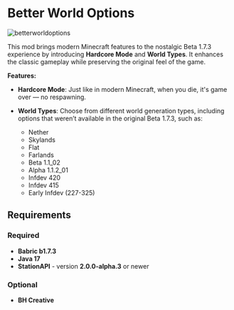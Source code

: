 ﻿# Better World Options

![betterworldoptions](https://github.com/user-attachments/assets/d375dc6a-dc8d-4d9a-b738-7b5f50620f38)

This mod brings modern Minecraft features to the nostalgic Beta 1.7.3 experience by introducing **Hardcore Mode** and **World Types**. It enhances the classic gameplay while preserving the original feel of the game.

**Features:**
* **Hardcore Mode**: Just like in modern Minecraft, when you die, it's game over — no respawning.
* **World Types**: Choose from different world generation types, including options that weren’t available in the original Beta 1.7.3, such as:
  
  * Nether
  * Skylands
  * Flat
  * Farlands
  * Beta 1.1_02
  * Alpha 1.1.2_01
  * Infdev 420
  * Infdev 415
  * Early Infdev (227-325)

## Requirements

### Required
* **Babric b1.7.3**
* **Java 17**
* **StationAPI** - version **2.0.0-alpha.3** or newer

### Optional
* **BH Creative**
